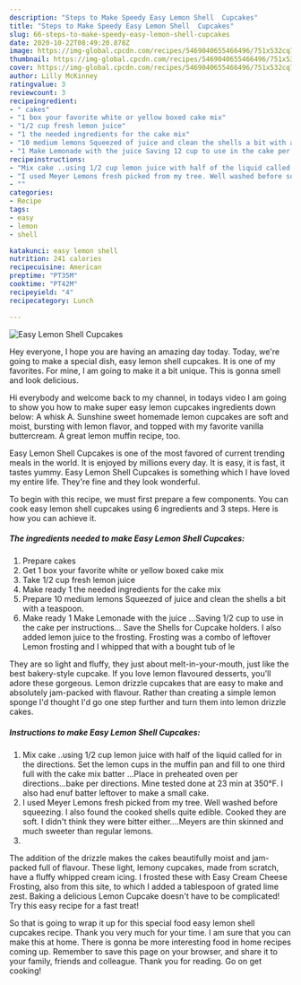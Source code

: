 ```yaml
---
description: "Steps to Make Speedy Easy Lemon Shell  Cupcakes"
title: "Steps to Make Speedy Easy Lemon Shell  Cupcakes"
slug: 66-steps-to-make-speedy-easy-lemon-shell-cupcakes
date: 2020-10-22T08:49:20.878Z
image: https://img-global.cpcdn.com/recipes/5469040655466496/751x532cq70/easy-lemon-shell-cupcakes-recipe-main-photo.jpg
thumbnail: https://img-global.cpcdn.com/recipes/5469040655466496/751x532cq70/easy-lemon-shell-cupcakes-recipe-main-photo.jpg
cover: https://img-global.cpcdn.com/recipes/5469040655466496/751x532cq70/easy-lemon-shell-cupcakes-recipe-main-photo.jpg
author: Lilly McKinney
ratingvalue: 3
reviewcount: 3
recipeingredient:
- " cakes"
- "1 box your favorite white or yellow boxed cake mix"
- "1/2 cup fresh lemon juice"
- "1 the needed ingredients for the cake mix"
- "10 medium lemons Squeezed of juice and clean the shells a bit with a teaspoon"
- "1 Make Lemonade with the juice Saving 12 cup to use in the cake per instructions Save the Shells for Cupcake holders I also added lemon juice to the frosting Frosting was a combo of leftover Lemon frosting and I whipped that with a bought tub of le"
recipeinstructions:
- "Mix cake ..using 1/2 cup lemon juice with half of the liquid called for in the directions. Set the lemon cups in the muffin pan and fill to one third full with the cake mix batter ...Place in preheated oven per directions...bake per directions. Mine tested done at 23 min at 350°F. I also had enuf batter leftover to make a small cake."
- "I used Meyer Lemons fresh picked from my tree. Well washed before squeezing. I also found the cooked shells quite edible. Cooked they are soft. I didn&#39;t think they were bitter either....Meyers  are thin skinned and much sweeter than regular lemons."
- ""
categories:
- Recipe
tags:
- easy
- lemon
- shell

katakunci: easy lemon shell 
nutrition: 241 calories
recipecuisine: American
preptime: "PT35M"
cooktime: "PT42M"
recipeyield: "4"
recipecategory: Lunch

---
```



![Easy Lemon Shell  Cupcakes](https://img-global.cpcdn.com/recipes/5469040655466496/751x532cq70/easy-lemon-shell-cupcakes-recipe-main-photo.jpg)

Hey everyone, I hope you are having an amazing day today. Today, we're going to make a special dish, easy lemon shell  cupcakes. It is one of my favorites. For mine, I am going to make it a bit unique. This is gonna smell and look delicious.

Hi everybody and welcome back to my channel, in todays video I am going to show you how to make super easy lemon cupcakes ingredients down below: A whisk A. Sunshine sweet homemade lemon cupcakes are soft and moist, bursting with lemon flavor, and topped with my favorite vanilla buttercream. A great lemon muffin recipe, too.

Easy Lemon Shell  Cupcakes is one of the most favored of current trending meals in the world. It is enjoyed by millions every day. It is easy, it is fast, it tastes yummy. Easy Lemon Shell  Cupcakes is something which I have loved my entire life. They're fine and they look wonderful.


To begin with this recipe, we must first prepare a few components. You can cook easy lemon shell  cupcakes using 6 ingredients and 3 steps. Here is how you can achieve it.

<!--inarticleads1-->

##### The ingredients needed to make Easy Lemon Shell  Cupcakes:

1. Prepare  cakes
1. Get 1 box your favorite white or yellow boxed cake mix
1. Take 1/2 cup fresh lemon juice
1. Make ready 1 the needed ingredients for the cake mix
1. Prepare 10 medium lemons Squeezed of juice and clean the shells a bit with a teaspoon.
1. Make ready 1 Make Lemonade with the juice ...Saving 1/2 cup to use in the cake per instructions... Save the Shells for Cupcake holders. I also added lemon juice to the frosting. Frosting was a combo of leftover Lemon frosting and I whipped that with a bought tub of le


They are so light and fluffy, they just about melt-in-your-mouth, just like the best bakery-style cupcake. If you love lemon flavoured desserts, you&#39;ll adore these gorgeous. Lemon drizzle cupcakes that are easy to make and absolutely jam-packed with flavour. Rather than creating a simple lemon sponge I&#39;d thought I&#39;d go one step further and turn them into lemon drizzle cakes. 

<!--inarticleads2-->

##### Instructions to make Easy Lemon Shell  Cupcakes:

1. Mix cake ..using 1/2 cup lemon juice with half of the liquid called for in the directions. Set the lemon cups in the muffin pan and fill to one third full with the cake mix batter ...Place in preheated oven per directions...bake per directions. Mine tested done at 23 min at 350°F. I also had enuf batter leftover to make a small cake.
1. I used Meyer Lemons fresh picked from my tree. Well washed before squeezing. I also found the cooked shells quite edible. Cooked they are soft. I didn&#39;t think they were bitter either....Meyers  are thin skinned and much sweeter than regular lemons.
1. 


The addition of the drizzle makes the cakes beautifully moist and jam-packed full of flavour. These light, lemony cupcakes, made from scratch, have a fluffy whipped cream icing. I frosted these with Easy Cream Cheese Frosting, also from this site, to which I added a tablespoon of grated lime zest. Baking a delicious Lemon Cupcake doesn&#39;t have to be complicated! Try this easy recipe for a fast treat! 

So that is going to wrap it up for this special food easy lemon shell  cupcakes recipe. Thank you very much for your time. I am sure that you can make this at home. There is gonna be more interesting food in home recipes coming up. Remember to save this page on your browser, and share it to your family, friends and colleague. Thank you for reading. Go on get cooking!
